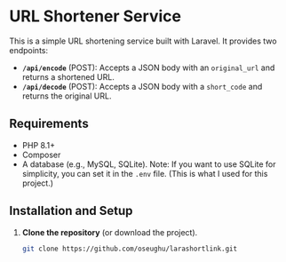 # URL Shortener Service

This is a simple URL shortening service built with Laravel. It provides two endpoints:

- **`/api/encode`** (POST): Accepts a JSON body with an `original_url` and returns a shortened URL.
- **`/api/decode`** (POST): Accepts a JSON body with a `short_code` and returns the original URL.

## Requirements

- PHP 8.1+
- Composer
- A database (e.g., MySQL, SQLite). Note: If you want to use SQLite for simplicity, you can set it in the `.env` file. (This is what I used for this project.)

## Installation and Setup

1. **Clone the repository** (or download the project).
   ```bash
   git clone https://github.com/oseughu/larashortlink.git
   ```
